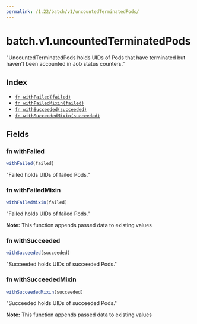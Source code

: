 ```yaml
---
permalink: /1.22/batch/v1/uncountedTerminatedPods/
---
```


# batch.v1.uncountedTerminatedPods

"UncountedTerminatedPods holds UIDs of Pods that have terminated but haven't been accounted in Job status counters."

## Index

* [`fn withFailed(failed)`](#fn-withfailed)
* [`fn withFailedMixin(failed)`](#fn-withfailedmixin)
* [`fn withSucceeded(succeeded)`](#fn-withsucceeded)
* [`fn withSucceededMixin(succeeded)`](#fn-withsucceededmixin)

## Fields

### fn withFailed

```ts
withFailed(failed)
```

"Failed holds UIDs of failed Pods."

### fn withFailedMixin

```ts
withFailedMixin(failed)
```

"Failed holds UIDs of failed Pods."

**Note:** This function appends passed data to existing values

### fn withSucceeded

```ts
withSucceeded(succeeded)
```

"Succeeded holds UIDs of succeeded Pods."

### fn withSucceededMixin

```ts
withSucceededMixin(succeeded)
```

"Succeeded holds UIDs of succeeded Pods."

**Note:** This function appends passed data to existing values